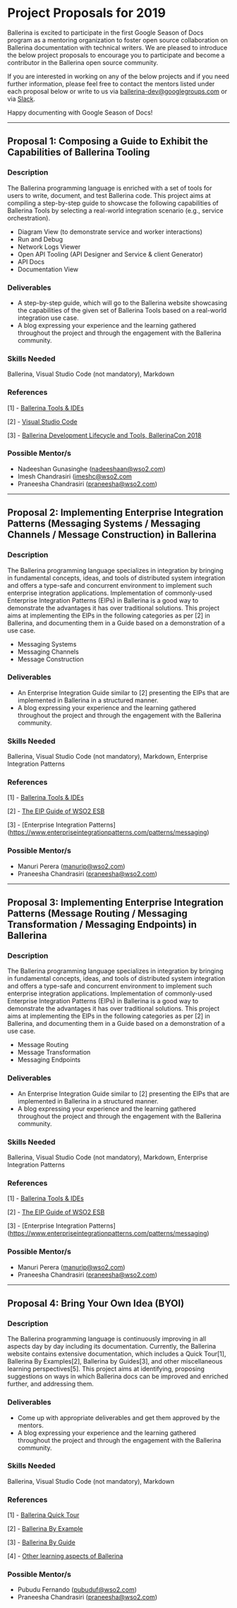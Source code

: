 # Project Proposals for 2019

Ballerina is excited to participate in the first Google Season of Docs program as a mentoring organization to foster open source collaboration on Ballerina documentation with technical writers. We are pleased to introduce the below project proposals to encourage you to participate and become a contributor in the Ballerina open source community.

If you are interested in working on any of the below projects and if you need further information, please feel free to contact the mentors listed under each proposal below or write to us via ballerina-dev@googlegroups.com or via [Slack](https://ballerina-platform.slack.com). 

Happy documenting with Google Season of Docs!

*** 

## Proposal 1: Composing a Guide to Exhibit the Capabilities of Ballerina Tooling

### Description

The Ballerina programming language is enriched with a set of tools for users to write, document, and test Ballerina code. This project aims at compiling a step-by-step guide to showcase the following capabilities of Ballerina Tools by selecting a real-world integration scenario (e.g., service orchestration).
  * Diagram View (to demonstrate service and worker interactions)
  * Run and Debug
  * Network Logs Viewer
  * Open API Tooling (API Designer and Service & client Generator)
  * API Docs 
  * Documentation View

### Deliverables

* A step-by-step guide, which will go to the Ballerina website showcasing the capabilities of the given set of Ballerina Tools based on a real-world integration use case.
* A blog expressing your experience and the learning gathered throughout the project and through the engagement with the Ballerina community.

### Skills Needed

Ballerina, Visual Studio Code (not mandatory), Markdown

### References

[1] - [Ballerina Tools & IDEs](https://ballerina.io/learn/tools-ides/)

[2] - [Visual Studio Code](https://code.visualstudio.com/)

[3] - [Ballerina Development Lifecycle and Tools, BallerinaCon 2018](https://www.youtube.com/watch?v=z8Y46sorm9Q&index=10&list=PL7JOecNWBb0LKW0GVjYep50YeNp2bF4K3)

### Possible Mentor/s

* Nadeeshan Gunasinghe (nadeeshaan@wso2.com)
* Imesh Chandrasiri (imeshc@wso2.com
* Praneesha Chandrasiri (praneesha@wso2.com)

***

## Proposal 2: Implementing Enterprise Integration Patterns (Messaging Systems / Messaging Channels / Message Construction) in Ballerina

### Description

The Ballerina programming language specializes in integration by bringing in fundamental concepts, ideas, and tools of distributed system integration and offers a type-safe and concurrent environment to implement such enterprise integration applications. Implementation of commonly-used Enterprise Integration Patterns (EIPs) in Ballerina is a good way to demonstrate the advantages it has over traditional solutions. This project aims at implementing the EIPs in the following categories as per [2] in Ballerina, and documenting them in a Guide based on a demonstration of a use case.

* Messaging Systems
* Messaging Channels
* Message Construction

### Deliverables

* An Enterprise Integration Guide similar to [2] presenting the EIPs that are implemented in Ballerina in a structured manner.
* A blog expressing your experience and the learning gathered throughout the project and through the engagement with the Ballerina community.

### Skills Needed

Ballerina, Visual Studio Code (not mandatory), Markdown, Enterprise Integration Patterns

### References

[1] - [Ballerina Tools & IDEs](https://ballerina.io/learn/tools-ides/)

[2] - [The EIP Guide of WSO2 ESB](https://docs.wso2.com/display/IntegrationPatterns/Enterprise+Integration+Patterns+with+WSO2+ESB)

[3] - [Enterprise Integration Patterns] (https://www.enterpriseintegrationpatterns.com/patterns/messaging)

### Possible Mentor/s

* Manuri Perera (manurip@wso2.com)
* Praneesha Chandrasiri (praneesha@wso2.com)

***

## Proposal 3: Implementing Enterprise Integration Patterns (Message Routing / Messaging Transformation / Messaging Endpoints) in Ballerina

### Description

The Ballerina programming language specializes in integration by bringing in fundamental concepts, ideas, and tools of distributed system integration and offers a type-safe and concurrent environment to implement such enterprise integration applications. Implementation of commonly-used Enterprise Integration Patterns (EIPs) in Ballerina is a good way to demonstrate the advantages it has over traditional solutions. This project aims at implementing the EIPs in the following categories as per [2] in Ballerina, and documenting them in a Guide based on a demonstration of a use case.

* Message Routing
* Message Transformation
* Messaging Endpoints

### Deliverables

* An Enterprise Integration Guide similar to [2] presenting the EIPs that are implemented in Ballerina in a structured manner.
* A blog expressing your experience and the learning gathered throughout the project and through the engagement with the Ballerina community.

### Skills Needed

Ballerina, Visual Studio Code (not mandatory), Markdown, Enterprise Integration Patterns

### References

[1] - [Ballerina Tools & IDEs](https://ballerina.io/learn/tools-ides/)

[2] - [The EIP Guide of WSO2 ESB](https://docs.wso2.com/display/IntegrationPatterns/Enterprise+Integration+Patterns+with+WSO2+ESB)

[3] - [Enterprise Integration Patterns] (https://www.enterpriseintegrationpatterns.com/patterns/messaging)

### Possible Mentor/s

* Manuri Perera (manurip@wso2.com)
* Praneesha Chandrasiri (praneesha@wso2.com)

***

## Proposal 4: Bring Your Own Idea (BYOI)

### Description

The Ballerina programming language is continuously improving in all aspects day by day including its documentation. Currently, the Ballerina website contains extensive documentation, which includes a Quick Tour[1], Ballerina By Examples[2], Ballerina by Guides[3], and other miscellaneous learning perspectives[5]. This project aims at identifying, proposing suggestions on ways in which Ballerina docs can be improved and enriched further, and addressing them. 

### Deliverables

* Come up with appropriate deliverables and get them approved by the mentors.
* A blog expressing your experience and the learning gathered throughout the project and through the engagement with the Ballerina community.

### Skills Needed

Ballerina, Visual Studio Code (not mandatory), Markdown

### References

[1] - [Ballerina Quick Tour](https://ballerina.io/learn/quick-tour/)

[2] - [Ballerina By Example](https://ballerina.io/learn/by-example/)

[3] - [Ballerina By Guide](https://ballerina.io/learn/by-guide/)

[4] - [Other learning aspects of Ballerina](https://ballerina.io/learn)

### Possible Mentor/s

* Pubudu Fernando (pubuduf@wso2.com)
* Praneesha Chandrasiri (praneesha@wso2.com)
